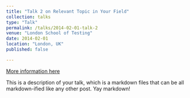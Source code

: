```yaml
---
title: "Talk 2 on Relevant Topic in Your Field"
collection: talks
type: "Talk"
permalink: /talks/2014-02-01-talk-2
venue: "London School of Testing"
date: 2014-02-01
location: "London, UK"
published: false

---
```


[More information here](http://example2.com)

This is a description of your talk, which is a markdown files that can be all markdown-ified like any other post. Yay markdown!
